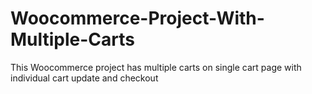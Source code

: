 # Woocommerce-Project-With-Multiple-Carts
This Woocommerce project has multiple carts on single cart page with individual cart update and checkout
